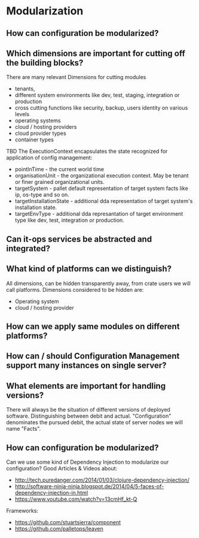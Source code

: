 # Modularization
## How can configuration be modularized?
## Which dimensions are important for cutting off the building blocks?
There are many relevant Dimensions for cutting modules
* tenants, 
* different system environments like dev, test, staging, integration or production 
* cross cutting functions like security, backup, users identity on various levels
* operating systems
* cloud / hosting providers
* cloud provider types
* container types

TBD
The ExecutionContext encapsulates the state recognized for application of config management:
* pointInTime - the current world time
* organisationUnit - the organizational execution context. May be tenant or finer grained organizational units. 
* targetSystem - pallet default representation of target system facts like ip, os-type and so on.
* targetInstallationState - additional dda representation of target system's installation state.  
* targetEnvType - additional dda represantation of target environment type like dev, test, integration or production.  

## Can it-ops services be abstracted and integrated?

## What kind of platforms can we distinguish?
All dimensions, can be hidden transparently away, from crate users we will call platforms. Dimensions considered to be hidden are:
* Operating system
* cloud / hosting provider

## How can we apply same modules on different platforms?
## How can / should Configuration Management support many instances on single server?
## What elements are important for handling versions?
There will always be the situation of different versions of deployed software. Distinguishing between debit and actual. "Configuration" denominates the pursued debit, the actual state of server nodes we will name "Facts".

## How can configuration be modularized?
Can we use some kind of Dependency Injection to modularize our configuration?
Good Articles & Videos about:
* http://tech.puredanger.com/2014/01/03/clojure-dependency-injection/
* http://software-ninja-ninja.blogspot.de/2014/04/5-faces-of-dependency-injection-in.html
* https://www.youtube.com/watch?v=13cmHf_kt-Q

Frameworks:
* https://github.com/stuartsierra/component
* https://github.com/palletops/leaven


  
  
